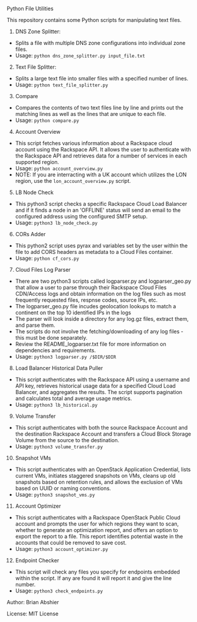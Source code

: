 Python File Utilities

This repository contains some Python scripts for manipulating text files.

1. DNS Zone Splitter:
- Splits a file with multiple DNS zone configurations into individual zone files.
- Usage: `python dns_zone_splitter.py input_file.txt`

2. Text File Splitter:
- Splits a large text file into smaller files with a specified number of lines.
- Usage: `python text_file_splitter.py`

3. Compare
- Compares the contents of two text files line by line and prints out the matching lines as well as the lines that are unique to each file.
- Usage: `python compare.py`

4. Account Overview
- This script fetches various information about a Rackspace cloud account using the Rackspace API. It allows the user to authenticate with the Rackspace API and retrieves data for a number of services in each supported region.
- Usage: `python account_overview.py`
- NOTE: If you are interracting with a UK account which utilizes the LON region, use the `lon_account_overview.py` script.

5. LB Node Check
- This python3 script checks a specific Rackspace Cloud Load Balancer and if it finds a node in an 'OFFLINE' status will send an email to the configured address using the configured SMTP setup.
- Usage: `python3 lb_node_check.py`

6. CORs Adder
- This python2 script uses pyrax and variables set by the user within the file to add CORS headers as metadata to a Cloud Files container.
- Usage: `python cf_cors.py`

7. Cloud Files Log Parser
- There are two python3 scripts called logparser.py and logparser_geo.py that allow a user to parse through their Rackspace Cloud Files CDN/Access logs and obtain information on the log files such as most frequently requested files, respnse codes, source IPs, etc.
- The logparser_geo.py file incudes geolocation lookups to match a continent on the top 10 identified IPs in the logs
- The parser will look inside a directory for any log.gz files, extract them, and parse them.
- The scripts do not involve the fetching/downloading of any log files - this must be done separately.
- Review the README_logparser.txt file for more information on dependencies and requirements.
- Usage: `python3 logparser.py /$DIR/$DIR`

8. Load Balancer Historical Data Puller
- This script authenticates with the Rackspace API using a username and API key, retrieves historical usage data for a specified Cloud Load Balancer, and aggregates the results. The script supports pagination and calculates total and average usage metrics.
- Usage: `python3 lb_historical.py`

9. Volume Transfer
- This script authenticates with both the source Rackspace Account and the destination Rackspace Account and transfers a Cloud Block Storage Volume from the source to the destination.
- Usage: `python3 volume_transfer.py`

10. Snapshot VMs
- This script authenticates with an OpenStack Application Credential, lists current VMs, initiates staggered snapshots on VMs, cleans up old snapshots based on retention rules, and allows the exclusion of VMs based on UUID or naming conventions.
- Usage: `python3 snapshot_vms.py`

11. Account Optimizer
- This script authenticates with a Rackspace OpenStack Public Cloud account and prompts the user for which regions they want to scan, whether to generate an optimization report, and offers an option to export the report to a file. This report identifies potential waste in the accounts that could be removed to save cost.
- Usage: `python3 account_optimizer.py`

12. Endpoint Checker
- This script will check any files you specify for endpoints embedded within the script. If any are found it will report it and give the line number.
- Usage: `python3 check_endpoints.py`

Author: Brian Abshier

License: MIT License
